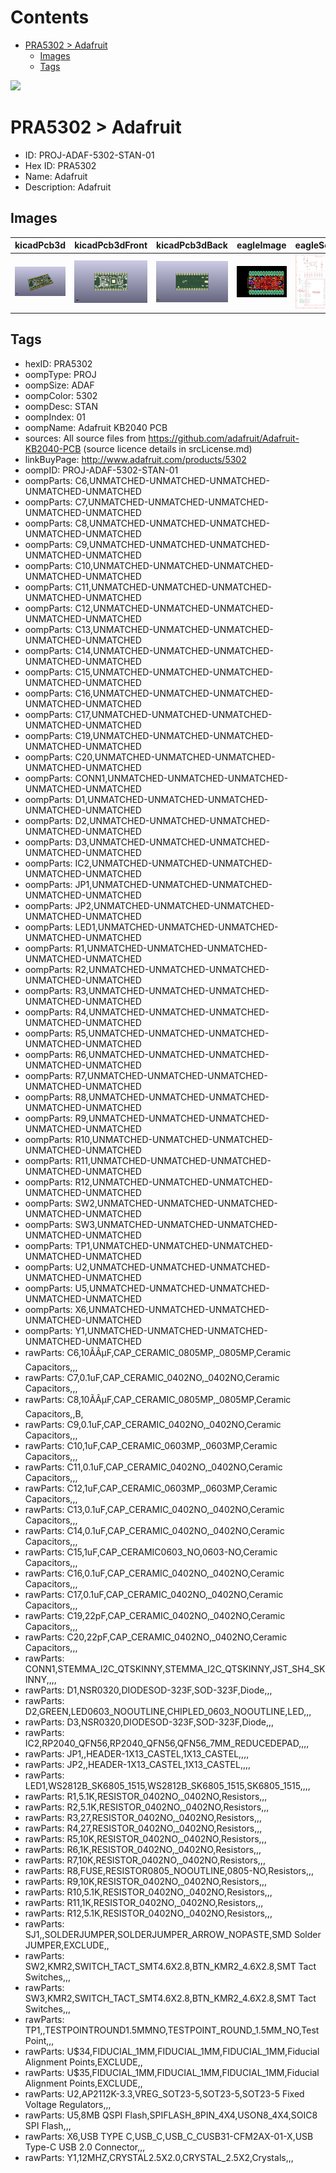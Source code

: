 



Contents
========

* [PRA5302 > Adafruit](#pra5302--adafruit)
	* [Images](#images)
	* [Tags](#tags)
  
![][im]
# PRA5302 > Adafruit

- ID: PROJ-ADAF-5302-STAN-01
- Hex ID: PRA5302
- Name: Adafruit
- Description: Adafruit

## Images
  
  

|kicadPcb3d|kicadPcb3dFront|kicadPcb3dBack|eagleImage|eagleSchemImage|
| :---: | :---: | :---: | :---: | :---: |
|[![kicadPcb3d](kicadPcb3d_140.png)](kicadPcb3d.png)|[![kicadPcb3dFront](kicadPcb3dFront_140.png)](kicadPcb3dFront.png)|[![kicadPcb3dBack](kicadPcb3dBack_140.png)](kicadPcb3dBack.png)|[![eagleImage](eagleImage_140.png)](eagleImage.png)|[![eagleSchemImage](eagleSchemImage_140.png)](eagleSchemImage.png)|

## Tags

- hexID: PRA5302
- oompType: PROJ
- oompSize: ADAF
- oompColor: 5302
- oompDesc: STAN
- oompIndex: 01
- oompName: Adafruit KB2040 PCB
- sources: All source files from https://github.com/adafruit/Adafruit-KB2040-PCB (source licence details in srcLicense.md)
- linkBuyPage: http://www.adafruit.com/products/5302
- oompID: PROJ-ADAF-5302-STAN-01
- oompParts: C6,UNMATCHED-UNMATCHED-UNMATCHED-UNMATCHED-UNMATCHED
- oompParts: C7,UNMATCHED-UNMATCHED-UNMATCHED-UNMATCHED-UNMATCHED
- oompParts: C8,UNMATCHED-UNMATCHED-UNMATCHED-UNMATCHED-UNMATCHED
- oompParts: C9,UNMATCHED-UNMATCHED-UNMATCHED-UNMATCHED-UNMATCHED
- oompParts: C10,UNMATCHED-UNMATCHED-UNMATCHED-UNMATCHED-UNMATCHED
- oompParts: C11,UNMATCHED-UNMATCHED-UNMATCHED-UNMATCHED-UNMATCHED
- oompParts: C12,UNMATCHED-UNMATCHED-UNMATCHED-UNMATCHED-UNMATCHED
- oompParts: C13,UNMATCHED-UNMATCHED-UNMATCHED-UNMATCHED-UNMATCHED
- oompParts: C14,UNMATCHED-UNMATCHED-UNMATCHED-UNMATCHED-UNMATCHED
- oompParts: C15,UNMATCHED-UNMATCHED-UNMATCHED-UNMATCHED-UNMATCHED
- oompParts: C16,UNMATCHED-UNMATCHED-UNMATCHED-UNMATCHED-UNMATCHED
- oompParts: C17,UNMATCHED-UNMATCHED-UNMATCHED-UNMATCHED-UNMATCHED
- oompParts: C19,UNMATCHED-UNMATCHED-UNMATCHED-UNMATCHED-UNMATCHED
- oompParts: C20,UNMATCHED-UNMATCHED-UNMATCHED-UNMATCHED-UNMATCHED
- oompParts: CONN1,UNMATCHED-UNMATCHED-UNMATCHED-UNMATCHED-UNMATCHED
- oompParts: D1,UNMATCHED-UNMATCHED-UNMATCHED-UNMATCHED-UNMATCHED
- oompParts: D2,UNMATCHED-UNMATCHED-UNMATCHED-UNMATCHED-UNMATCHED
- oompParts: D3,UNMATCHED-UNMATCHED-UNMATCHED-UNMATCHED-UNMATCHED
- oompParts: IC2,UNMATCHED-UNMATCHED-UNMATCHED-UNMATCHED-UNMATCHED
- oompParts: JP1,UNMATCHED-UNMATCHED-UNMATCHED-UNMATCHED-UNMATCHED
- oompParts: JP2,UNMATCHED-UNMATCHED-UNMATCHED-UNMATCHED-UNMATCHED
- oompParts: LED1,UNMATCHED-UNMATCHED-UNMATCHED-UNMATCHED-UNMATCHED
- oompParts: R1,UNMATCHED-UNMATCHED-UNMATCHED-UNMATCHED-UNMATCHED
- oompParts: R2,UNMATCHED-UNMATCHED-UNMATCHED-UNMATCHED-UNMATCHED
- oompParts: R3,UNMATCHED-UNMATCHED-UNMATCHED-UNMATCHED-UNMATCHED
- oompParts: R4,UNMATCHED-UNMATCHED-UNMATCHED-UNMATCHED-UNMATCHED
- oompParts: R5,UNMATCHED-UNMATCHED-UNMATCHED-UNMATCHED-UNMATCHED
- oompParts: R6,UNMATCHED-UNMATCHED-UNMATCHED-UNMATCHED-UNMATCHED
- oompParts: R7,UNMATCHED-UNMATCHED-UNMATCHED-UNMATCHED-UNMATCHED
- oompParts: R8,UNMATCHED-UNMATCHED-UNMATCHED-UNMATCHED-UNMATCHED
- oompParts: R9,UNMATCHED-UNMATCHED-UNMATCHED-UNMATCHED-UNMATCHED
- oompParts: R10,UNMATCHED-UNMATCHED-UNMATCHED-UNMATCHED-UNMATCHED
- oompParts: R11,UNMATCHED-UNMATCHED-UNMATCHED-UNMATCHED-UNMATCHED
- oompParts: R12,UNMATCHED-UNMATCHED-UNMATCHED-UNMATCHED-UNMATCHED
- oompParts: SW2,UNMATCHED-UNMATCHED-UNMATCHED-UNMATCHED-UNMATCHED
- oompParts: SW3,UNMATCHED-UNMATCHED-UNMATCHED-UNMATCHED-UNMATCHED
- oompParts: TP1,UNMATCHED-UNMATCHED-UNMATCHED-UNMATCHED-UNMATCHED
- oompParts: U2,UNMATCHED-UNMATCHED-UNMATCHED-UNMATCHED-UNMATCHED
- oompParts: U5,UNMATCHED-UNMATCHED-UNMATCHED-UNMATCHED-UNMATCHED
- oompParts: X6,UNMATCHED-UNMATCHED-UNMATCHED-UNMATCHED-UNMATCHED
- oompParts: Y1,UNMATCHED-UNMATCHED-UNMATCHED-UNMATCHED-UNMATCHED
- rawParts: C6,10ÃÂµF,CAP_CERAMIC_0805MP,_0805MP,Ceramic Capacitors,,,
- rawParts: C7,0.1uF,CAP_CERAMIC_0402NO,_0402NO,Ceramic Capacitors,,,
- rawParts: C8,10ÃÂµF,CAP_CERAMIC_0805MP,_0805MP,Ceramic Capacitors,,B,
- rawParts: C9,0.1uF,CAP_CERAMIC_0402NO,_0402NO,Ceramic Capacitors,,,
- rawParts: C10,1uF,CAP_CERAMIC_0603MP,_0603MP,Ceramic Capacitors,,,
- rawParts: C11,0.1uF,CAP_CERAMIC_0402NO,_0402NO,Ceramic Capacitors,,,
- rawParts: C12,1uF,CAP_CERAMIC_0603MP,_0603MP,Ceramic Capacitors,,,
- rawParts: C13,0.1uF,CAP_CERAMIC_0402NO,_0402NO,Ceramic Capacitors,,,
- rawParts: C14,0.1uF,CAP_CERAMIC_0402NO,_0402NO,Ceramic Capacitors,,,
- rawParts: C15,1uF,CAP_CERAMIC0603_NO,0603-NO,Ceramic Capacitors,,,
- rawParts: C16,0.1uF,CAP_CERAMIC_0402NO,_0402NO,Ceramic Capacitors,,,
- rawParts: C17,0.1uF,CAP_CERAMIC_0402NO,_0402NO,Ceramic Capacitors,,,
- rawParts: C19,22pF,CAP_CERAMIC_0402NO,_0402NO,Ceramic Capacitors,,,
- rawParts: C20,22pF,CAP_CERAMIC_0402NO,_0402NO,Ceramic Capacitors,,,
- rawParts: CONN1,STEMMA_I2C_QTSKINNY,STEMMA_I2C_QTSKINNY,JST_SH4_SKINNY,,,,
- rawParts: D1,NSR0320,DIODESOD-323F,SOD-323F,Diode,,,
- rawParts: D2,GREEN,LED0603_NOOUTLINE,CHIPLED_0603_NOOUTLINE,LED,,,
- rawParts: D3,NSR0320,DIODESOD-323F,SOD-323F,Diode,,,
- rawParts: IC2,RP2040_QFN56,RP2040_QFN56,QFN56_7MM_REDUCEDEPAD,,,,
- rawParts: JP1,,HEADER-1X13_CASTEL,1X13_CASTEL,,,,
- rawParts: JP2,,HEADER-1X13_CASTEL,1X13_CASTEL,,,,
- rawParts: LED1,WS2812B_SK6805_1515,WS2812B_SK6805_1515,SK6805_1515,,,,
- rawParts: R1,5.1K,RESISTOR_0402NO,_0402NO,Resistors,,,
- rawParts: R2,5.1K,RESISTOR_0402NO,_0402NO,Resistors,,,
- rawParts: R3,27,RESISTOR_0402NO,_0402NO,Resistors,,,
- rawParts: R4,27,RESISTOR_0402NO,_0402NO,Resistors,,,
- rawParts: R5,10K,RESISTOR_0402NO,_0402NO,Resistors,,,
- rawParts: R6,1K,RESISTOR_0402NO,_0402NO,Resistors,,,
- rawParts: R7,10K,RESISTOR_0402NO,_0402NO,Resistors,,,
- rawParts: R8,FUSE,RESISTOR0805_NOOUTLINE,0805-NO,Resistors,,,
- rawParts: R9,10K,RESISTOR_0402NO,_0402NO,Resistors,,,
- rawParts: R10,5.1K,RESISTOR_0402NO,_0402NO,Resistors,,,
- rawParts: R11,1K,RESISTOR_0402NO,_0402NO,Resistors,,,
- rawParts: R12,5.1K,RESISTOR_0402NO,_0402NO,Resistors,,,
- rawParts: SJ1,,SOLDERJUMPER,SOLDERJUMPER_ARROW_NOPASTE,SMD Solder JUMPER,EXCLUDE,,
- rawParts: SW2,KMR2,SWITCH_TACT_SMT4.6X2.8,BTN_KMR2_4.6X2.8,SMT Tact Switches,,,
- rawParts: SW3,KMR2,SWITCH_TACT_SMT4.6X2.8,BTN_KMR2_4.6X2.8,SMT Tact Switches,,,
- rawParts: TP1,,TESTPOINTROUND1.5MMNO,TESTPOINT_ROUND_1.5MM_NO,Test Point,,,
- rawParts: U$34,FIDUCIAL_1MM,FIDUCIAL_1MM,FIDUCIAL_1MM,Fiducial Alignment Points,EXCLUDE,,
- rawParts: U$35,FIDUCIAL_1MM,FIDUCIAL_1MM,FIDUCIAL_1MM,Fiducial Alignment Points,EXCLUDE,,
- rawParts: U2,AP2112K-3.3,VREG_SOT23-5,SOT23-5,SOT23-5 Fixed Voltage Regulators,,,
- rawParts: U5,8MB QSPI Flash,SPIFLASH_8PIN_4X4,USON8_4X4,SOIC8 SPI Flash,,,
- rawParts: X6,USB TYPE C,USB_C,USB_C_CUSB31-CFM2AX-01-X,USB Type-C USB 2.0 Connector,,,
- rawParts: Y1,12MHZ,CRYSTAL2.5X2.0,CRYSTAL_2.5X2,Crystals,,,



[im]: kicadPcb3d_450.png
